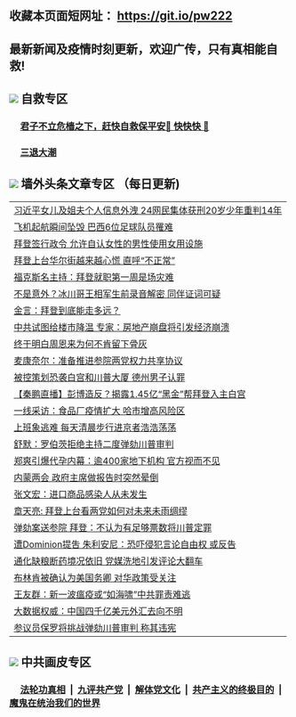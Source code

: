 ## 收藏本页面短网址： https://git.io/pw222
## 最新新闻及疫情时刻更新，欢迎广传，只有真相能自救! 

## <img src="https://img.icons8.com/cute-clipart/2x/circled-right.png">  自救专区

 ### &nbsp;&nbsp;&nbsp;&nbsp; [君子不立危樯之下，赶快自救保平安🍎 快快快 📩](https://github.com/pwgy/td/blob/master/README.md)
 
 ### &nbsp;&nbsp;&nbsp;&nbsp; [三退大潮](https://is.gd/fCPoKo) 
 
## <img src="https://img.icons8.com/cute-clipart/2x/circled-right.png"> 墙外头条文章专区 （每日更新)

<Table>
<tr><td colspan="2" align="left"><a href="https://lowvjmeb.xhuyd.press/?name=c1273739&key=encdeuyadochlaxz&from=pw2">习近平女儿及姐夫个人信息外洩 24网民集体获刑20岁少年重判14年</a></td></tr>
<tr><td colspan="2" align="left"><a href="https://lowvjmeb.xhuyd.press/?name=c1273718&key=encdeuyadochlaxz&from=pw2">飞机起航瞬间坠毁 巴西6位足球队员罹难</a></td></tr>
<tr><td colspan="2" align="left"><a href="https://lowvjmeb.xhuyd.press/?name=c1273808&key=encdeuyadochlaxz&from=pw2">拜登签行政令 允许自认女性的男性使用女用设施</a></td></tr>
<tr><td colspan="2" align="left"><a href="https://lowvjmeb.xhuyd.press/?name=c1273821&key=encdeuyadochlaxz&from=pw2">拜登上台华尔街越来越心慌 直呼“不正常”</a></td></tr>
<tr><td colspan="2" align="left"><a href="https://lowvjmeb.xhuyd.press/?name=c1273789&key=encdeuyadochlaxz&from=pw2">福克斯名主持：拜登就职第一周是场灾难</a></td></tr>
<tr><td colspan="2" align="left"><a href="https://lowvjmeb.xhuyd.press/?name=c1273787&key=encdeuyadochlaxz&from=pw2">不是意外？冰川哥王相军生前录音解密 同伴证词可疑</a></td></tr>
<tr><td colspan="2" align="left"><a href="https://lowvjmeb.xhuyd.press/?name=c1273722&key=encdeuyadochlaxz&from=pw2">金言：拜登到底能走多远？</a></td></tr>
<tr><td colspan="2" align="left"><a href="https://lowvjmeb.xhuyd.press/?name=c1273781&key=encdeuyadochlaxz&from=pw2">中共试图给楼市降温 专家：房地产崩盘将引发经济崩溃</a></td></tr>
<tr><td colspan="2" align="left"><a href="https://lowvjmeb.xhuyd.press/?name=c1273822&key=encdeuyadochlaxz&from=pw2">终于明白周恩来为何不肯留下骨灰</a></td></tr>
<tr><td colspan="2" align="left"><a href="https://lowvjmeb.xhuyd.press/?name=c1273788&key=encdeuyadochlaxz&from=pw2">麦康奈尔：准备推进参院两党权力共享协议</a></td></tr>
<tr><td colspan="2" align="left"><a href="https://lowvjmeb.xhuyd.press/?name=c1273804&key=encdeuyadochlaxz&from=pw2">被控策划恐袭白宫和川普大厦 德州男子认罪</a></td></tr>
<tr><td colspan="2" align="left"><a href="https://lowvjmeb.xhuyd.press/?name=c1273815&key=encdeuyadochlaxz&from=pw2">【秦鹏直播】彭博造反？揭露1.45亿“黑金”帮拜登入主白宫</a></td></tr>
<tr><td colspan="2" align="left"><a href="https://lowvjmeb.xhuyd.press/?name=c1273807&key=encdeuyadochlaxz&from=pw2">一线采访：食品厂疫情扩大 哈市增高风险区</a></td></tr>
<tr><td colspan="2" align="left"><a href="https://lowvjmeb.xhuyd.press/?name=c1273784&key=encdeuyadochlaxz&from=pw2">上班象逃难 每天清晨步行进京者浩浩荡荡</a></td></tr>
<tr><td colspan="2" align="left"><a href="https://lowvjmeb.xhuyd.press/?name=c1273805&key=encdeuyadochlaxz&from=pw2">舒默：罗伯茨拒绝主持二度弹劾川普审判</a></td></tr>
<tr><td colspan="2" align="left"><a href="https://lowvjmeb.xhuyd.press/?name=c1273783&key=encdeuyadochlaxz&from=pw2">郑爽引爆代孕内幕：逾400家地下机构 官方视而不见</a></td></tr>
<tr><td colspan="2" align="left"><a href="https://lowvjmeb.xhuyd.press/?name=c1273743&key=encdeuyadochlaxz&from=pw2">内蒙两会 政府主席做报告时突然晕倒</a></td></tr>
<tr><td colspan="2" align="left"><a href="https://lowvjmeb.xhuyd.press/?name=c1273785&key=encdeuyadochlaxz&from=pw2">张文宏：进口商品感染人从未发生</a></td></tr>
<tr><td colspan="2" align="left"><a href="https://lowvjmeb.xhuyd.press/?name=c1273809&key=encdeuyadochlaxz&from=pw2">章天亮: 拜登上台看两党如何对未来未雨绸缪</a></td></tr>
<tr><td colspan="2" align="left"><a href="https://lowvjmeb.xhuyd.press/?name=c1273755&key=encdeuyadochlaxz&from=pw2">弹劾案送参院 拜登：不认为有足够票数将川普定罪</a></td></tr>
<tr><td colspan="2" align="left"><a href="https://lowvjmeb.xhuyd.press/?name=c1273757&key=encdeuyadochlaxz&from=pw2">遭Dominion提吿 朱利安尼：恐吓侵犯言论自由权 或反告</a></td></tr>
<tr><td colspan="2" align="left"><a href="https://lowvjmeb.xhuyd.press/?name=c1273812&key=encdeuyadochlaxz&from=pw2">通化缺粮断药境况依旧 党媒洗地引发评论大翻车</a></td></tr>
<tr><td colspan="2" align="left"><a href="https://lowvjmeb.xhuyd.press/?name=c1273817&key=encdeuyadochlaxz&from=pw2">布林肯被确认为美国务卿 对华政策受关注</a></td></tr>
<tr><td colspan="2" align="left"><a href="https://lowvjmeb.xhuyd.press/?name=c1273746&key=encdeuyadochlaxz&from=pw2">王友群：新一波瘟疫或“如海啸”中共罪责难逃</a></td></tr>
<tr><td colspan="2" align="left"><a href="https://lowvjmeb.xhuyd.press/?name=c1273763&key=encdeuyadochlaxz&from=pw2">大数据权威：中国四千亿美元外汇去向不明</a></td></tr>
<tr><td colspan="2" align="left"><a href="https://lowvjmeb.xhuyd.press/?name=c1273780&key=encdeuyadochlaxz&from=pw2">参议员保罗将挑战弹劾川普审判 称其违宪</a></td></tr>

 </Table>

## <img src="https://img.icons8.com/cute-clipart/2x/circled-right.png"> 中共画皮专区


 ### &nbsp;&nbsp;&nbsp;&nbsp; [法轮功真相](https://github.com/begood0513/basic/blob/master/README.md) &nbsp;|&nbsp; [九评共产党](https://github.com/begood0513/9ping.md/blob/master/README.md) &nbsp;|&nbsp; [解体党文化](https://github.com/begood0513/jtdwh.md/blob/master/README.md)   &nbsp;|&nbsp; [共产主义的终极目的](https://github.com/begood0513/gczydzjmd.md/blob/master/README.md) &nbsp;|&nbsp; [魔鬼在统治我们的世界](https://github.com/begood0513/gczydzjmd.md/blob/master/README.md) 


